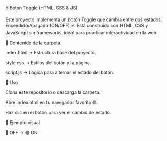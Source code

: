 🖲️ Botón Toggle (HTML, CSS & JS)

Este proyecto implementa un botón Toggle que cambia entre dos estados: Encendido/Apagado (ON/OFF) ⚡.
Está construido con HTML, CSS y JavaScript sin frameworks, ideal para practicar interactividad en la web.

📂 Contenido de la carpeta

index.html → Estructura base del proyecto.

style.css → Estilos del botón y la página.

script.js → Lógica para alternar el estado del botón.

🚀 Uso

Clona este repositorio o descarga la carpeta.

Abre index.html en tu navegador favorito 🌐.

Haz clic en el botón para ver el cambio de estado.

🎨 Ejemplo visual

🔴 OFF → 🟢 ON
